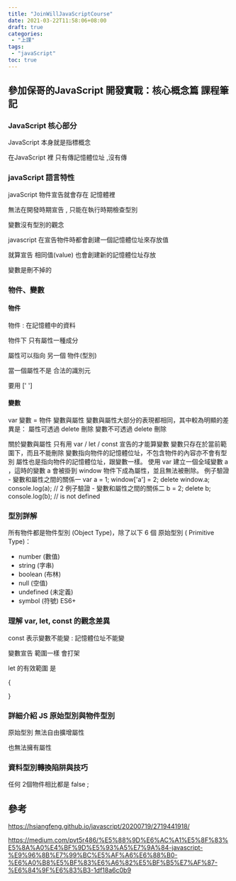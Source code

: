 ```yaml
---
title: "JoinWillJavaScriptCourse"
date: 2021-03-22T11:58:06+08:00
draft: true
categories:
 - "上課"
tags:
 - "javaScript"
toc: true
---
```



## 參加保哥的JavaScript 開發實戰：核心概念篇 課程筆記

<!-- 簡介 -->
<!--more-->

### JavaScript 核心部分
JavaScript 本身就是指標概念

在JavaScript 裡 只有傳記憶體位址 ,沒有傳


### javaScript 語言特性

javaScript  物件宣告就會存在 記憶體裡


無法在開發時期宣告 , 只能在執行時期檢查型別

變數沒有型別的觀念

javascript 在宣告物件時都會創建一個記憶體位址來存放值

就算宣告 相同值(value) 也會創建新的記憶體位址存放

變數是刪不掉的




### 物件、變數

#### 物件

物件 : 在記憶體中的資料

物件下 只有屬性一種成分

屬性可以指向 另一個 物件(型別)

當一個屬性不是 合法的識別元

要用 [' ']


#### 變數

var 變數 = 物件
變數與屬性
變數與屬性大部分的表現都相同，其中較為明顯的差異是：
屬性可透過 delete 刪除
變數不可透過 delete 刪除

關於變數與屬性
只有用 var / let / const 宣告的才能算變數
變數只存在於當前範圍下，而且不能刪除
變數指向物件的記憶體位址，不包含物件的內容亦不會有型別
屬性也是指向物件的記憶體位址，跟變數一樣。
使用 var 建立一個全域變數 a ，這時的變數 a 會被掛到 window 物件下成為屬性，並且無法被刪除。
例子驗證 - 變數和屬性之間的關係一
var a = 1;
window['a'] = 2;
delete window.a;
console.log(a);  // 2
例子驗證 - 變數和屬性之間的關係二
b = 2;
delete b;
console.log(b); // is not defined


### 型別詳解
 
 所有物件都是物件型別 (Object Type)，除了以下 6 個 原始型別 ( Primitive Type)：
- number (數值)
- string (字串)
- boolean (布林)
- null (空值)
- undefined (未定義)
- symbol (符號) ES6+


### 理解 var, let, const 的觀念差異



const 表示變數不能變 : 記憶體位址不能變



變數宣告 範圍一樣 會打架  



let 的有效範圍 是 

{

}


### 詳細介紹 JS 原始型別與物件型別

原始型別 無法自由擴增屬性

也無法擁有屬性





### 資料型別轉換陷阱與技巧

任何 2個物件相比都是   false ;






## 參考

https://hsiangfeng.github.io/javascript/20200719/2719441918/

https://medium.com/pvt5r486/%E5%88%9D%E6%AC%A1%E5%8F%83%E5%8A%A0%E4%BF%9D%E5%93%A5%E7%9A%84-javascript-%E9%96%8B%E7%99%BC%E5%AF%A6%E6%88%B0-%E6%A0%B8%E5%BF%83%E6%A6%82%E5%BF%B5%E7%AF%87-%E6%84%9F%E6%83%B3-1df18a6c0b9
